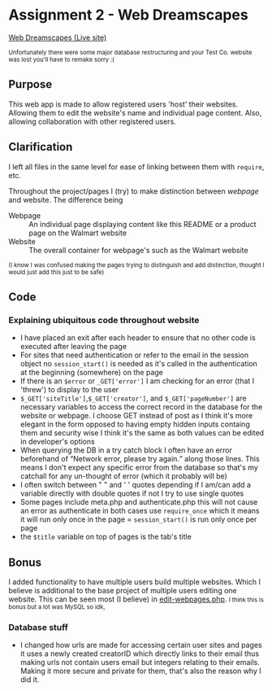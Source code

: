 <h1>Assignment 2 - Web Dreamscapes</h1>
<a href="https://lamp.computerstudi.es/~Christofer1157052/PHP-comp1006/CM-site/pages/index.php" target="_blank">Web Dreamscapes (Live site)</a>
<p><small>Unfortunately there were some major database restructuring and your Test Co. website was lost you'll have to remake sorry :(</small></p>
<h2>Purpose</h2>
<p>This web app is made to allow registered users 'host' their websites. Allowing them to edit the website's name and individual page content. Also, allowing collaboration with other registered users.</p>
<h2>Clarification</h2>
<p>I left all files in the same level for ease of linking between them with <code>require</code>, etc.</p>
<p>Throughout the project/pages I (try) to make distinction between <em>webpage</em> and website. The difference being</p>
<dl>
<dt>Webpage</dt>
<dd>An individual page displaying content like this README or a product page on the Walmart website</dd>
<dt>Website</dt>
<dd>The overall container for webpage's such as the Walmart website</dd>
</dl>
<p><small>(I know I was confused making the pages trying to distinguish and add distinction, thought I would just add this just to be safe)</small></p>
<h2>Code</h2>
<h3>Explaining ubiquitous code throughout website</h3>
<ul>
<li>I have placed an exit after each header to ensure that no other code is executed after leaving the page</li>
<li>For sites that need authentication or refer to the email in the session object no <code>session_start()</code> is needed as it's called in the authentication at the beginning (somewhere) on the page</li>
<li>If there is an <code>$error</code> or <code>_GET['error']</code> I am checking for an error (that I 'threw') to display to the user</li>
<li><code>$_GET['siteTitle']</code>,<code>$_GET['creator']</code>, and <code>$_GET['pageNumber']</code> are necessary variables to access the correct record in the database for the website or webpage. I choose GET instead of post as I think it's more elegant in the form opposed to having empty hidden inputs containg them and security wise I think it's the same as both values can be edited in developer's options</li>
<li>When querying the DB in a try catch block I often have an error beforehand of <q>Network error, please try again.</q> along those lines. This means I don't expect any specific error from the database so that's my catchall for any un-thought of error (which it probably will be)</li>
<li>I often switch between " " and ' ' quotes depending if I am/can add a variable directly with double quotes if not I try to use single quotes</li>
<li>Some pages include meta.php and authenticate.php this will not cause an error as authenticate in both cases use <code>require_once</code> which it means it will run only once in the page = <code>session_start()</code> is run only once per page</li>
<li>the <code>$title</code> variable on top of pages is the tab's title</li>
</ul>
<h2>Bonus</h2>
<p>I added functionality to have multiple users build multiple websites. Which I believe is additional to the base project of multiple users editing one website. This can be seen most (I believe) in <a href="pages/edit-webpages.php">edit-webpages.php</a>. <small>I think this is bonus but a lot was MySQL so idk, </small></p>
<h3>Database stuff</h3>
<ul>
<li>I changed how urls are made for accessing certain user sites and pages it uses a newly created creatorID which directly links to their email thus making urls not contain users email but integers relating to their emails. Making it more secure and private for them, that's also the reason why I did it.</li>
</ul>